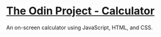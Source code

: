# [The Odin Project - Calculator](https://www.theodinproject.com/paths/foundations/courses/foundations/lessons/calculator)
An on-screen calculator using JavaScript, HTML, and CSS.